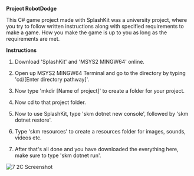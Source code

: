 **Project RobotDodge**

This C# game project made with SplashKit was a university project, where you try to follow written instructions along with specified requirements to make a game. How you make the game is up to you as long as the requirements are met.

**Instructions**

1. Download 'SplashKit' and 'MSYS2 MINGW64' online.

2. Open up MSYS2 MINGW64 Terminal and go to the directory by typing 'cd/[Enter directory pathway]'.

3. Now type 'mkdir [Name of project]' to create a folder for your project.

4. Now cd to that project folder.

5. Now to use SplashKit, type 'skm dotnet new console', followed by 'skm dotnet restore'.

6. Type 'skm resources' to create a resources folder for images, sounds, videos etc.

7. After that's all done and you have downloaded the everything here, make sure to type 'skm dotnet run'.


![7 2C Screenshot](https://github.com/NguyenMav/Project_CSharp_DodgingRobotGame/assets/149219810/bbf8a05d-b5b0-476c-a82c-b46b55694d44)
